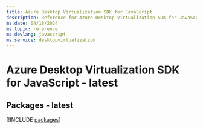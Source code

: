 ```yaml
---
title: Azure Desktop Virtualization SDK for JavaScript
description: Reference for Azure Desktop Virtualization SDK for JavaScript
ms.date: 04/18/2024
ms.topic: reference
ms.devlang: javascript
ms.service: desktopvirtualization
---
```

# Azure Desktop Virtualization SDK for JavaScript - latest
## Packages - latest
[!INCLUDE [packages](desktop-virtualization-index.md)]